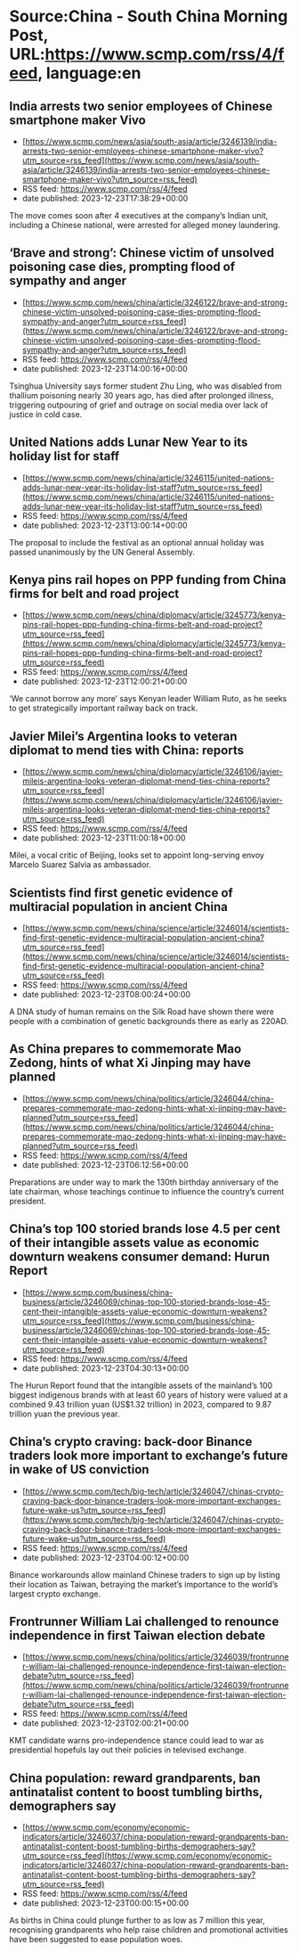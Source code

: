 # Source:China - South China Morning Post, URL:https://www.scmp.com/rss/4/feed, language:en

## India arrests two senior employees of Chinese smartphone maker Vivo
 - [https://www.scmp.com/news/asia/south-asia/article/3246139/india-arrests-two-senior-employees-chinese-smartphone-maker-vivo?utm_source=rss_feed](https://www.scmp.com/news/asia/south-asia/article/3246139/india-arrests-two-senior-employees-chinese-smartphone-maker-vivo?utm_source=rss_feed)
 - RSS feed: https://www.scmp.com/rss/4/feed
 - date published: 2023-12-23T17:38:29+00:00

The move comes soon after 4 executives at the company’s Indian unit, including a Chinese national, were arrested for alleged money laundering.

## ‘Brave and strong’: Chinese victim of unsolved poisoning case dies, prompting flood of sympathy and anger
 - [https://www.scmp.com/news/china/article/3246122/brave-and-strong-chinese-victim-unsolved-poisoning-case-dies-prompting-flood-sympathy-and-anger?utm_source=rss_feed](https://www.scmp.com/news/china/article/3246122/brave-and-strong-chinese-victim-unsolved-poisoning-case-dies-prompting-flood-sympathy-and-anger?utm_source=rss_feed)
 - RSS feed: https://www.scmp.com/rss/4/feed
 - date published: 2023-12-23T14:00:16+00:00

Tsinghua University says former student Zhu Ling, who was disabled from thallium poisoning nearly 30 years ago, has died after prolonged illness, triggering outpouring of grief and outrage on social media over lack of justice in cold case.

## United Nations adds Lunar New Year to its holiday list for staff
 - [https://www.scmp.com/news/china/article/3246115/united-nations-adds-lunar-new-year-its-holiday-list-staff?utm_source=rss_feed](https://www.scmp.com/news/china/article/3246115/united-nations-adds-lunar-new-year-its-holiday-list-staff?utm_source=rss_feed)
 - RSS feed: https://www.scmp.com/rss/4/feed
 - date published: 2023-12-23T13:00:14+00:00

The proposal to include the festival as an optional annual holiday was passed unanimously by the UN General Assembly.

## Kenya pins rail hopes on PPP funding from China firms for belt and road project
 - [https://www.scmp.com/news/china/diplomacy/article/3245773/kenya-pins-rail-hopes-ppp-funding-china-firms-belt-and-road-project?utm_source=rss_feed](https://www.scmp.com/news/china/diplomacy/article/3245773/kenya-pins-rail-hopes-ppp-funding-china-firms-belt-and-road-project?utm_source=rss_feed)
 - RSS feed: https://www.scmp.com/rss/4/feed
 - date published: 2023-12-23T12:00:21+00:00

‘We cannot borrow any more’ says Kenyan leader William Ruto, as he seeks to get strategically important railway back on track.

## Javier Milei’s Argentina looks to veteran diplomat to mend ties with China: reports
 - [https://www.scmp.com/news/china/diplomacy/article/3246106/javier-mileis-argentina-looks-veteran-diplomat-mend-ties-china-reports?utm_source=rss_feed](https://www.scmp.com/news/china/diplomacy/article/3246106/javier-mileis-argentina-looks-veteran-diplomat-mend-ties-china-reports?utm_source=rss_feed)
 - RSS feed: https://www.scmp.com/rss/4/feed
 - date published: 2023-12-23T11:00:18+00:00

Milei, a vocal critic of Beijing, looks set to appoint long-serving envoy Marcelo Suarez Salvia as ambassador.

## Scientists find first genetic evidence of multiracial population in ancient China
 - [https://www.scmp.com/news/china/science/article/3246014/scientists-find-first-genetic-evidence-multiracial-population-ancient-china?utm_source=rss_feed](https://www.scmp.com/news/china/science/article/3246014/scientists-find-first-genetic-evidence-multiracial-population-ancient-china?utm_source=rss_feed)
 - RSS feed: https://www.scmp.com/rss/4/feed
 - date published: 2023-12-23T08:00:24+00:00

A DNA study of human remains on the Silk Road have shown there were people with a combination of genetic backgrounds there as early as 220AD.

## As China prepares to commemorate Mao Zedong, hints of what Xi Jinping may have planned
 - [https://www.scmp.com/news/china/politics/article/3246044/china-prepares-commemorate-mao-zedong-hints-what-xi-jinping-may-have-planned?utm_source=rss_feed](https://www.scmp.com/news/china/politics/article/3246044/china-prepares-commemorate-mao-zedong-hints-what-xi-jinping-may-have-planned?utm_source=rss_feed)
 - RSS feed: https://www.scmp.com/rss/4/feed
 - date published: 2023-12-23T06:12:56+00:00

Preparations are under way to mark the 130th birthday anniversary of the late chairman, whose teachings continue to influence the country’s current president.

## China’s top 100 storied brands lose 4.5 per cent of their intangible assets value as economic downturn weakens consumer demand: Hurun Report
 - [https://www.scmp.com/business/china-business/article/3246069/chinas-top-100-storied-brands-lose-45-cent-their-intangible-assets-value-economic-downturn-weakens?utm_source=rss_feed](https://www.scmp.com/business/china-business/article/3246069/chinas-top-100-storied-brands-lose-45-cent-their-intangible-assets-value-economic-downturn-weakens?utm_source=rss_feed)
 - RSS feed: https://www.scmp.com/rss/4/feed
 - date published: 2023-12-23T04:30:13+00:00

The Hurun Report found that the intangible assets of the mainland’s 100 biggest indigenous brands with at least 60 years of history were valued at a combined 9.43 trillion yuan (US$1.32 trillion) in 2023, compared to 9.87 trillion yuan the previous year.

## China’s crypto craving: back-door Binance traders look more important to exchange’s future in wake of US conviction
 - [https://www.scmp.com/tech/big-tech/article/3246047/chinas-crypto-craving-back-door-binance-traders-look-more-important-exchanges-future-wake-us?utm_source=rss_feed](https://www.scmp.com/tech/big-tech/article/3246047/chinas-crypto-craving-back-door-binance-traders-look-more-important-exchanges-future-wake-us?utm_source=rss_feed)
 - RSS feed: https://www.scmp.com/rss/4/feed
 - date published: 2023-12-23T04:00:12+00:00

Binance workarounds allow mainland Chinese traders to sign up by listing their location as Taiwan, betraying the market’s importance to the world’s largest crypto exchange.

## Frontrunner William Lai challenged to renounce independence in first Taiwan election debate
 - [https://www.scmp.com/news/china/politics/article/3246039/frontrunner-william-lai-challenged-renounce-independence-first-taiwan-election-debate?utm_source=rss_feed](https://www.scmp.com/news/china/politics/article/3246039/frontrunner-william-lai-challenged-renounce-independence-first-taiwan-election-debate?utm_source=rss_feed)
 - RSS feed: https://www.scmp.com/rss/4/feed
 - date published: 2023-12-23T02:00:21+00:00

KMT candidate warns pro-independence stance could lead to war as presidential hopefuls lay out their policies in televised exchange.

## China population: reward grandparents, ban antinatalist content to boost tumbling births, demographers say
 - [https://www.scmp.com/economy/economic-indicators/article/3246037/china-population-reward-grandparents-ban-antinatalist-content-boost-tumbling-births-demographers-say?utm_source=rss_feed](https://www.scmp.com/economy/economic-indicators/article/3246037/china-population-reward-grandparents-ban-antinatalist-content-boost-tumbling-births-demographers-say?utm_source=rss_feed)
 - RSS feed: https://www.scmp.com/rss/4/feed
 - date published: 2023-12-23T00:00:15+00:00

As births in China could plunge further to as low as 7 million this year, recognising grandparents who help raise children and promotional activities have been suggested to ease population woes.

